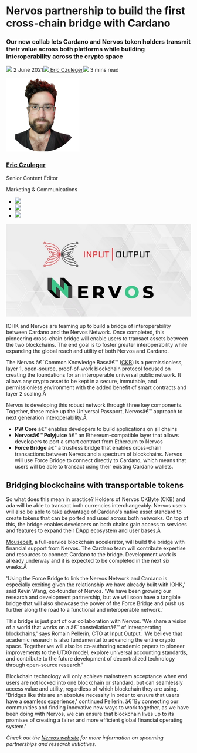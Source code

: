 # Nervos partnership to build the first cross-chain bridge with Cardano
### **Our new collab lets Cardano and Nervos token holders transmit their value across both platforms while building interoperability across the crypto space**
![](img/2021-06-02-nervos-partnership-to-build-the-first-cross-chain-bridge-with-cardano.002.png) 2 June 2021![](img/2021-06-02-nervos-partnership-to-build-the-first-cross-chain-bridge-with-cardano.002.png)[ Eric Czuleger](tmp//en/blog/authors/eric-czuleger/page-1/)![](img/2021-06-02-nervos-partnership-to-build-the-first-cross-chain-bridge-with-cardano.003.png) 3 mins read

![Eric Czuleger](img/2021-06-02-nervos-partnership-to-build-the-first-cross-chain-bridge-with-cardano.004.png)[](tmp//en/blog/authors/eric-czuleger/page-1/)
### [**Eric Czuleger**](tmp//en/blog/authors/eric-czuleger/page-1/)
Senior Content Editor

Marketing & Communications

- ![](img/2021-06-02-nervos-partnership-to-build-the-first-cross-chain-bridge-with-cardano.005.png)[](mailto:eric.czuleger@iohk.io "Email")
- ![](img/2021-06-02-nervos-partnership-to-build-the-first-cross-chain-bridge-with-cardano.006.png)[](https://www.linkedin.com/in/eric-czuleger-6b67a395/ "LinkedIn")
- ![](img/2021-06-02-nervos-partnership-to-build-the-first-cross-chain-bridge-with-cardano.007.png)[](https://twitter.com/eczuleger "Twitter")

![Nervos partnership to build the first cross-chain bridge with Cardano](img/2021-06-02-nervos-partnership-to-build-the-first-cross-chain-bridge-with-cardano.008.jpeg)

IOHK and Nervos are teaming up to build a bridge of interoperability between Cardano and the Nervos Network. Once completed, this pioneering cross-chain bridge will enable users to transact assets between the two blockchains. The end goal is to foster greater interoperability while expanding the global reach and utility of both Nervos and Cardano.

The Nervos â€˜Common Knowledge Baseâ€™ ([CKB](https://coinmarketcap.com/currencies/nervos-network/historical-data/)) is a permissionless, layer 1, open-source, proof-of-work blockchain protocol focused on creating the foundations for an interoperable universal public network. It allows any crypto asset to be kept in a secure, immutable, and permissionless environment with the added benefit of smart contracts and layer 2 scaling.Â 

Nervos is developing this robust network through three key components. Together, these make up the Universal Passport, Nervosâ€™ approach to next generation interoperability.Â 

- **PW Core** â€“ enables developers to build applications on all chains
- **Nervosâ€™ Polyjuice** â€“ an Ethereum-compatible layer that allows developers to port a smart contract from Ethereum to Nervos
- **Force Bridge** â€“ a trustless bridge that enables cross-chain transactions between Nervos and a spectrum of blockchains. Nervos will use Force Bridge to connect directly to Cardano, which means that users will be able to transact using their existing Cardano wallets.
## **Bridging blockchains with transportable tokens**
So what does this mean in practice? Holders of Nervos CKByte (CKB) and ada will be able to transact both currencies interchangeably. Nervos users will also be able to take advantage of Cardano's native asset standard to create tokens that can be ported and used across both networks. On top of this, the bridge enables developers on both chains gain access to services and features to expand their DApp ecosystem and user bases.Â 

[Mousebelt](https://www.mousebelt.com/), a full-service blockchain accelerator, will build the bridge with financial support from Nervos. The Cardano team will contribute expertise and resources to connect Cardano to the bridge. Development work is already underway and it is expected to be completed in the next six weeks.Â 

'Using the Force Bridge to link the Nervos Network and Cardano is especially exciting given the relationship we have already built with IOHK,' said Kevin Wang, co-founder of Nervos. 'We have been growing our research and development partnership, but we will soon have a tangible bridge that will also showcase the power of the Force Bridge and push us further along the road to a functional and interoperable network.'

This bridge is just part of our collaboration with Nervos. 'We share a vision of a world that works on a â€˜constellationâ€™ of interoperating blockchains,' says Romain Pellerin, CTO at Input Output. 'We believe that academic research is also fundamental to advancing the entire crypto space. Together we will also be co-authoring academic papers to pioneer improvements to the UTXO model, explore universal accounting standards, and contribute to the future development of decentralized technology through open-source research.'

Blockchain technology will only achieve mainstream acceptance when end users are not locked into one blockchain or standard, but can seamlessly access value and utility, regardless of which blockchain they are using. 'Bridges like this are an absolute necessity in order to ensure that users have a seamless experience,' continued Pellerin. â€˜By connecting our communities and finding innovative new ways to work together, as we have been doing with Nervos, we can ensure that blockchain lives up to its promises of creating a fairer and more efficient global financial operating system.'

*Check out the [Nervos website](https://www.nervos.org/) for more information on upcoming partnerships and research initiatives.*
